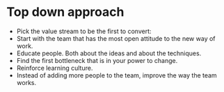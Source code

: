 # Top down approach

* Pick the value stream to be the first to convert:
* Start with the team that has the most open attitude to the new way of work.
* Educate people. Both about the ideas and about the techniques.
* Find the first bottleneck that is in your power to change.
* Reinforce learning culture.
* Instead of adding more people to the team, improve the way the team works.



